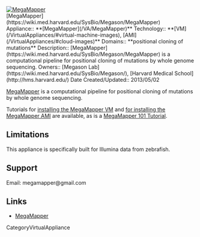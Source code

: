 <div class='center'>
<a href='http://linkToVirtApplOrOrg'><img src='/MegasonLabLogo.png' alt='MegaMapper'  /></a>
</div>

<div class="title">[MegaMapper](https://wiki.med.harvard.edu/SysBio/Megason/MegaMapper)</div>



<div class='dictbox'>
 Appliance:: **[MegaMapper](/VA/MegaMapper)**
 Technology:: **[VM](/VirtualAppliances/#virtual-machine-images), [AMI](/VirtualAppliances/#cloud-images)**
 Domains:: **positional cloning of mutations** 
 Description:: [MegaMapper](https://wiki.med.harvard.edu/SysBio/Megason/MegaMapper) is a computational pipeline for positional cloning of mutations by whole genome sequencing. 
 Owners:: [Megason Lab](https://wiki.med.harvard.edu/SysBio/Megason/), [Harvard Medical School](http://hms.harvard.edu/)
 Date Created/Updated:: 2013/05/02
</div>

[MegaMapper](https://wiki.med.harvard.edu/SysBio/Megason/MegaMapper) is a computational pipeline for positional cloning of mutations by whole genome sequencing. 

Tutorials for [installing the MegaMapper VM](http://megason.med.harvard.edu/downloads/VB_MM_Galaxy_tutorial.htm) and [for installing the MegaMapper AMI](http://megason.med.harvard.edu/downloads/MM_AMI.htm) are available, as is a [MegaMapper 101 Tutorial](http://megason.med.harvard.edu/downloads/MM_tutorial.htm).


## Limitations

This appliance is specifically built for Illumina data from zebrafish.

## Support

Email: megamapper&#64;gmail&#46;com

## Links

* [MegaMapper](https://wiki.med.harvard.edu/SysBio/Megason/MegaMapper)

CategoryVirtualAppliance
